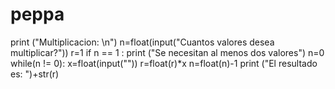 # peppa

print ("Multiplicacion: \n")
n=float(input("Cuantos valores desea multiplicar?"))
r=1
if n == 1 :
    print ("Se necesitan al menos dos valores")
    n=0
while(n != 0):
    x=float(input(""))
    r=float(r)*x
    n=float(n)-1
print ("El resultado es: ")+str(r)
